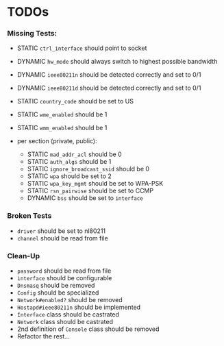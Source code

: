 # TODOs

### Missing Tests:

- STATIC `ctrl_interface` should point to socket
- DYNAMIC `hw_mode` should always switch to highest possible bandwidth
- DYNAMIC `ieee80211n` should be detected correctly and set to 0/1
- DYNAMIC `ieee80211d` should be detected correctly and set to 0/1
- STATIC `country_code` should be set to US
- STATIC `wme_enabled` should be 1
- STATIC `wmm_enabled` should be 1

- per section (private, public):
  - STATIC `mad_addr_acl` should be 0
  - STATIC `auth_algs` should be 1
  - STATIC `ignore_broadcast_ssid` should be 0
  - STATIC `wpa` should be set to 2
  - STATIC `wpa_key_mgmt` should be set to WPA-PSK
  - STATIC `rsn_pairwise` should be set to CCMP
  - DYNAMIC `bss` should be set to `interface`

### Broken Tests
- `driver` should be set to nl80211
- `channel` should be read from file

### Clean-Up
- `password` should be read from file
- `interface` should be configurable
- `Dnsmasq` should be removed
- `Config` should be specialized
- `Network#enabled?` should be removed
- `Hostapd#ieee80211n` should be implemented
- `Interface` class should be castrated
- `Network` class should be castrated
- 2nd definition of `Console` class should be removed
- Refactor the rest...
